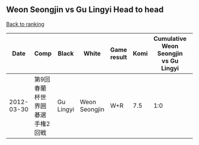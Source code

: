 ## Weon Seongjin vs Gu Lingyi Head to head

[Back to ranking](../../index.md)




| **Date** | **Comp** | **Black** | **White** | **Game result** | **Komi** | **Cumulative Weon Seongjin vs Gu Lingyi** | **Weon Seongjin streak** | **Gu Lingyi streak** | 
| --- | --- | --- | --- | --- | --- | --- | --- | --- |
| 2012-03-30 | 第9回春蘭杯世界囲碁選手権2回戦 | Gu Lingyi | Weon Seongjin | W+R | 7.5 | 1:0 | 1 | 0 |





